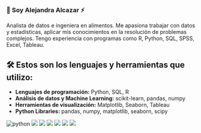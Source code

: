 ### 👋 Soy Alejandra Alcazar ⚡
Analista de datos e ingeniera en alimentos. Me apasiona trabajar con datos y estadísticas, aplicar mis conocimientos en la resolución de problemas complejos. Tengo experiencia con programas como R, Python, SQL, SPSS, Excel, Tableau.  


<!---
AlejandraAlM/AlejandraAlM is a ✨ special ✨ repository because its `README.md` (this file) appears on your GitHub profile.
You can click the Preview link to take a look at your changes.
--->
## :hammer_and_wrench: Estos son los lenguajes y herramientas que utilizo:

- **Lenguajes de programación:** Python, SQL, R
- **Análisis de datos y Machine Learning:** scikit-learn, pandas, numpy
- **Herramientas de visualización:** Matplotlib, Seaborn, Tableau
- **Python Libraries:** pandas, numpy, matplotlib, seaborn, scipy
     
<div id="header" align="left">
    <img src="https://img.shields.io/badge/Python-3776AB?style=for-the-badge&logo=python&logoColor=white" alt="python"/>
    <img src="https://img.shields.io/badge/mysql-%2300f.svg?style=for-the-badge&logo=mysql&logoColor=white"/>
    <img src="https://img.shields.io/badge/pandas-%23150458.svg?style=for-the-badge&logo=pandas&logoColor=white"/>
    <img src="https://img.shields.io/badge/numpy-%23013243.svg?style=for-the-badge&logo=numpy&logoColor=white"/>
    <img src="https://img.shields.io/badge/scikit--learn-%23F7931E.svg?style=for-the-badge&logo=scikit-learn&logoColor=white"/>
    <img src="https://img.shields.io/badge/SciPy-%230C55A5.svg?style=for-the-badge&logo=scipy&logoColor=%white"/>
    <img src="https://img.shields.io/badge/Matplotlib-%23ffffff.svg?style=for-the-badge&logo=Matplotlib&logoColor=black"/>
    
